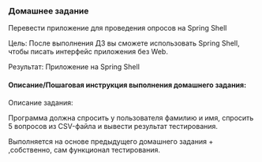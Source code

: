 ### Домашнее задание
Перевести приложение для проведения опросов на Spring Shell

Цель: После выполнения ДЗ вы сможете использовать Spring Shell, чтобы писать интерфейс приложения без Web.

Результат: Приложение на Spring Shell


#### Описание/Пошаговая инструкция выполнения домашнего задания:
Описание задания:

Программа должна спросить у пользователя фамилию и имя, спросить 5 вопросов из CSV-файла и вывести результат тестирования.

Выполняется на основе предыдущего домашнего задания + ,собственно, сам функционал тестирования.